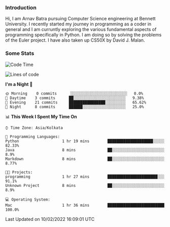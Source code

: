 ### Introduction
Hi, I am Arnav Batra pursuing Computer Science engineering at Bennett University. I recently started my journey in programming as a coder in general and I am curruntly exploring the various fundamental aspects of programming specifically in Python. 
I am doing so by solving the problems of the Euler project. 
I have also taken up CS50X by David J. Malan.

### Some Stats
<!--START_SECTION:waka-->
![Code Time](http://img.shields.io/badge/Code%20Time-13%20hrs%207%20mins-blue)

![Lines of code](https://img.shields.io/badge/From%20Hello%20World%20I%27ve%20Written-23%20Thousand%20lines%20of%20code-blue)

**I'm a Night 🦉** 

```text
🌞 Morning    0 commits      ░░░░░░░░░░░░░░░░░░░░░░░░░   0.0% 
🌆 Daytime    3 commits      ██░░░░░░░░░░░░░░░░░░░░░░░   9.38% 
🌃 Evening    21 commits     ████████████████░░░░░░░░░   65.62% 
🌙 Night      8 commits      ██████░░░░░░░░░░░░░░░░░░░   25.0%

```


📊 **This Week I Spent My Time On** 

```text
⌚︎ Time Zone: Asia/Kolkata

💬 Programming Languages: 
Python                   1 hr 19 mins        ████████████████████░░░░░   82.33% 
Java                     8 mins              ██░░░░░░░░░░░░░░░░░░░░░░░   8.9% 
Markdown                 8 mins              ██░░░░░░░░░░░░░░░░░░░░░░░   8.77%

🐱‍💻 Projects: 
programming              1 hr 27 mins        ██████████████████████░░░   91.1% 
Unknown Project          8 mins              ██░░░░░░░░░░░░░░░░░░░░░░░   8.9%

💻 Operating System: 
Mac                      1 hr 36 mins        █████████████████████████   100.0%

```


 Last Updated on 10/02/2022 16:09:01 UTC
<!--END_SECTION:waka-->
